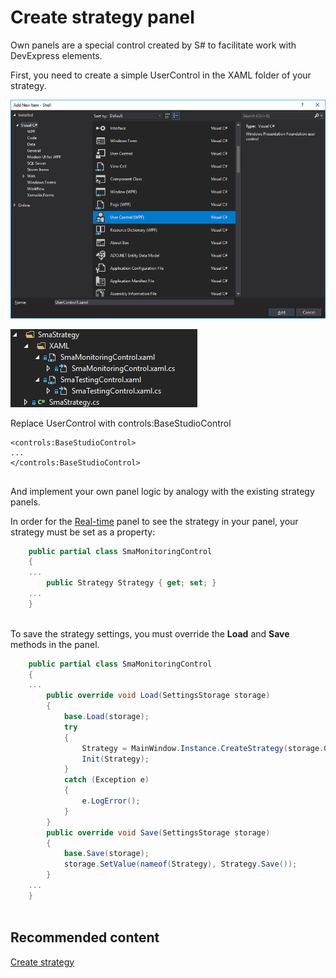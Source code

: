 # Create strategy panel

Own panels are a special control created by S\# to facilitate work with DevExpress elements.

First, you need to create a simple UserControl in the XAML folder of your strategy.

![Shell custom strategy panel 00](../images/Shell_custom_strategy_panel_00.png)

![Shell custom strategy panel 01](../images/Shell_custom_strategy_panel_01.png)

Replace UserControl with controls:BaseStudioControl

```xaml
<controls:BaseStudioControl>
...
</controls:BaseStudioControl>
	  				
```

And implement your own panel logic by analogy with the existing strategy panels.

In order for the [Real\-time](Shell_RealTime.md) panel to see the strategy in your panel, your strategy must be set as a property:

```cs
	public partial class SmaMonitoringControl
	{
	...
		public Strategy Strategy { get; set; }
	...
	}
		
```

To save the strategy settings, you must override the **Load** and **Save** methods in the panel.

```cs
	public partial class SmaMonitoringControl
	{
	...
		public override void Load(SettingsStorage storage)
		{
			base.Load(storage);
			try
			{
				Strategy = MainWindow.Instance.CreateStrategy(storage.GetValue<SettingsStorage>(nameof(Strategy)));
				Init(Strategy);
			}
			catch (Exception e)
			{
				e.LogError();
			}
		}
		public override void Save(SettingsStorage storage)
		{
			base.Save(storage);
			storage.SetValue(nameof(Strategy), Strategy.Save());
		}
	...
	}
		
```

## Recommended content

[Create strategy](Shell_custom_strategy.md)

